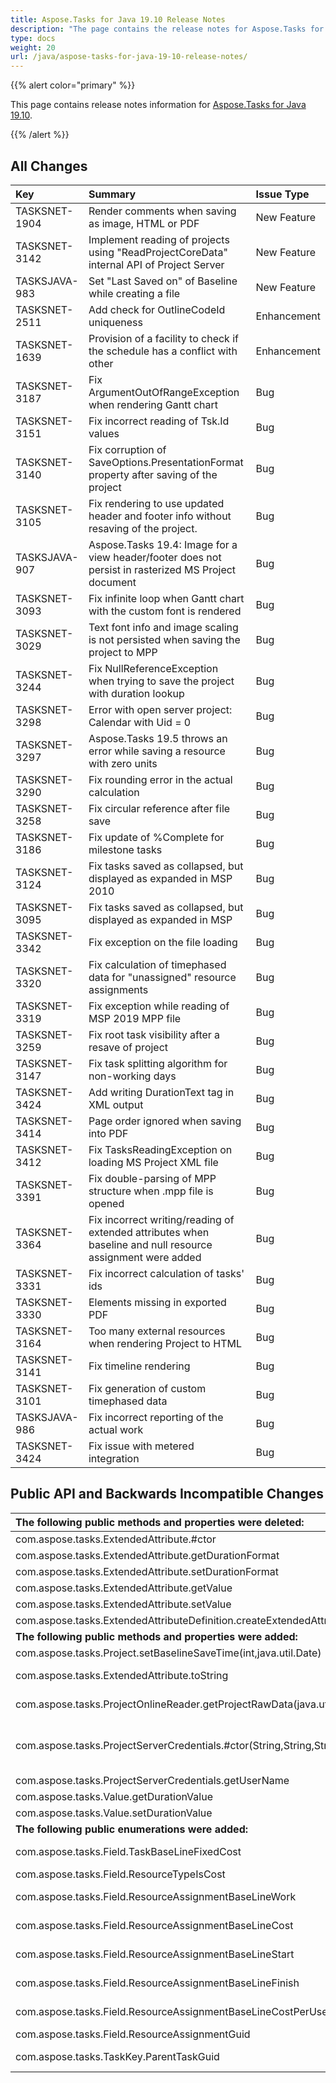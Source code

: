 ```yaml
---
title: Aspose.Tasks for Java 19.10 Release Notes
description: "The page contains the release notes for Aspose.Tasks for Java 19.10."
type: docs
weight: 20
url: /java/aspose-tasks-for-java-19-10-release-notes/
---
```


{{% alert color="primary" %}}

This page contains release notes information for [Aspose.Tasks for Java 19.10](https://downloads.aspose.com/tasks/java/new-releases/aspose.tasks-for-java-19.10/).

{{% /alert %}}

## **All Changes**

|**Key**|**Summary**|**Issue Type**|
| :- | :- | :- |
|TASKSNET-1904|Render comments when saving as image, HTML or PDF|New Feature|
|TASKSNET-3142|Implement reading of projects using "ReadProjectCoreData" internal API of Project Server|New Feature|
|TASKSJAVA-983|Set "Last Saved on" of Baseline while creating a file|New Feature|
|TASKSNET-2511|Add check for OutlineCodeId uniqueness|Enhancement|
|TASKSNET-1639|Provision of a facility to check if the schedule has a conflict with other|Enhancement|
|TASKSNET-3187|Fix ArgumentOutOfRangeException when rendering Gantt chart|Bug|
|TASKSNET-3151|Fix incorrect reading of Tsk.Id values|Bug|
|TASKSNET-3140|Fix corruption of SaveOptions.PresentationFormat property after saving of the project|Bug|
|TASKSNET-3105|Fix rendering to use updated header and footer info without resaving of the project.|Bug|
|TASKSJAVA-907|Aspose.Tasks 19.4: Image for a view header/footer does not persist in rasterized MS Project document|Bug|
|TASKSNET-3093|Fix infinite loop when Gantt chart with the custom font is rendered|Bug|
|TASKSNET-3029|Text font info and image scaling is not persisted when saving the project to MPP|Bug|
|TASKSNET-3244|Fix NullReferenceException when trying to save the project with duration lookup|Bug|
|TASKSNET-3298|Error with open server project: Calendar with Uid = 0|Bug|
|TASKSNET-3297|Aspose.Tasks 19.5 throws an error while saving a resource with zero units|Bug|
|TASKSNET-3290|Fix rounding error in the actual calculation|Bug|
|TASKSNET-3258|Fix circular reference after file save|Bug|
|TASKSNET-3186|Fix update of %Complete for milestone tasks|Bug|
|TASKSNET-3124|Fix tasks saved as collapsed, but displayed as expanded in MSP 2010|Bug|
|TASKSNET-3095|Fix tasks saved as collapsed, but displayed as expanded in MSP|Bug|
|TASKSNET-3342|Fix exception on the file loading|Bug|
|TASKSNET-3320|Fix calculation of timephased data for "unassigned" resource assignments|Bug|
|TASKSNET-3319|Fix exception while reading of MSP 2019 MPP file|Bug|
|TASKSNET-3259|Fix root task visibility after a resave of project|Bug|
|TASKSNET-3147|Fix task splitting algorithm for non-working days|Bug|
|TASKSNET-3424|Add writing DurationText tag in XML output|Bug|
|TASKSNET-3414|Page order ignored when saving into PDF|Bug|
|TASKSNET-3412|Fix TasksReadingException on loading MS Project XML file|Bug|
|TASKSNET-3391|Fix double-parsing of MPP structure when .mpp file is opened|Bug|
|TASKSNET-3364|Fix incorrect writing/reading of extended attributes when baseline and null resource assignment were added|Bug|
|TASKSNET-3331|Fix incorrect calculation of tasks' ids|Bug|
|TASKSNET-3330|Elements missing in exported PDF|Bug|
|TASKSNET-3164|Too many external resources when rendering Project to HTML|Bug|
|TASKSNET-3141|Fix timeline rendering|Bug|
|TASKSNET-3101|Fix generation of custom timephased data|Bug|
|TASKSJAVA-986|Fix incorrect reporting of the actual work|Bug|
|TASKSNET-3424|Fix issue with metered integration|Bug|

## **Public API and Backwards Incompatible Changes**

|**The following public methods and properties were deleted:**|**Description**|
| :- | :- |
|com.aspose.tasks.ExtendedAttribute.#ctor||
|com.aspose.tasks.ExtendedAttribute.getDurationFormat||
|com.aspose.tasks.ExtendedAttribute.setDurationFormat||
|com.aspose.tasks.ExtendedAttribute.getValue||
|com.aspose.tasks.ExtendedAttribute.setValue||
|com.aspose.tasks.ExtendedAttributeDefinition.createExtendedAttribute(com.aspose.tasks.OutlineValue)||
|**The following public methods and properties were added:**|**Description**|
|com.aspose.tasks.Project.setBaselineSaveTime(int,java.util.Date)|Sets the baseline save time.|
|com.aspose.tasks.ExtendedAttribute.toString|Returns short string representation of an extended attribute.|
|com.aspose.tasks.ProjectOnlineReader.getProjectRawData(java.util.UUID)|Gets the project's binary data for troubleshooting purposes.|
|com.aspose.tasks.ProjectServerCredentials.#ctor(String,String,String)|Initializes a new instance of the com.aspose.tasks.ProjectServerCredentials class using url of SharePoint site, user name and password.|
|com.aspose.tasks.ProjectServerCredentials.getUserName|Gets the user name for SharePoint site|
|com.aspose.tasks.Value.getDurationValue||
|com.aspose.tasks.Value.setDurationValue||
|**The following public enumerations were added:**|**Description**|
|com.aspose.tasks.Field.TaskBaseLineFixedCost|Represents the Baseline Fixed Cost (Task) field.|
|com.aspose.tasks.Field.ResourceTypeIsCost|Represents the Type (Cost) field.|
|com.aspose.tasks.Field.ResourceAssignmentBaseLineWork|Represents the Baseline Work (Assignment) field.|
|com.aspose.tasks.Field.ResourceAssignmentBaseLineCost|Represents the Baseline Cost (Assignment) field.|
|com.aspose.tasks.Field.ResourceAssignmentBaseLineStart|Represents the Baseline Start (Assignment) field.|
|com.aspose.tasks.Field.ResourceAssignmentBaseLineFinish|Represents the Baseline Finish (Assignment) field.|
|com.aspose.tasks.Field.ResourceAssignmentBaseLineCostPerUse|Represents the Baseline Cost Per Use (Assignment) field.|
|com.aspose.tasks.Field.ResourceAssignmentGuid|Represents the Guid (Assignment) field.|
|com.aspose.tasks.TaskKey.ParentTaskGuid|Represents the ParentTaskGuid (Task) field.|


